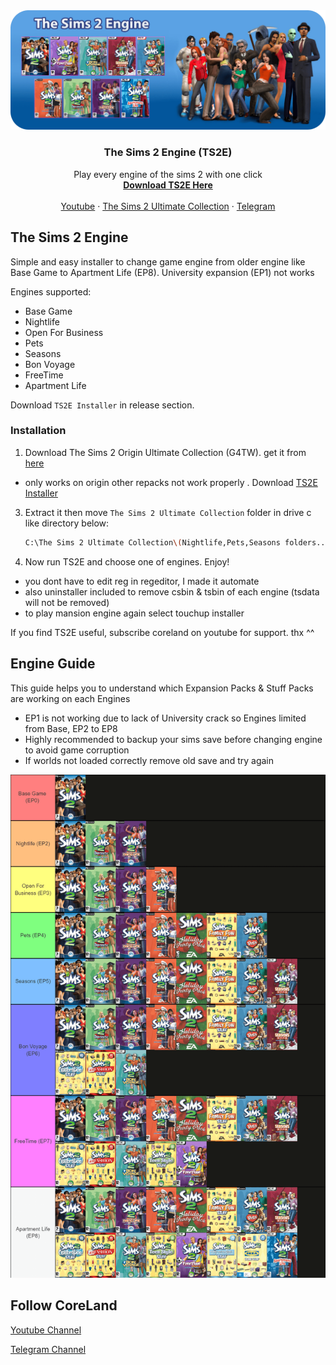 <!-- PROJECT BANNER -->
<div align="center">
  <a href="https://github.com/erfan2255/TS2E">
    <img src="images/banner.png" alt="BANNER">
  </a>

  <h3 align="center">The Sims 2 Engine (TS2E)</h3>
  <p align="center">
    Play every engine of the sims 2 with one click
    <br/>
    <a href="https://github.com/erfan2255/TS2E/releases"><strong>Download TS2E Here</strong></a>
    <br />
    <br />
    <a href="https://youtube.com/@coreland2">Youtube</a>
    ·
    <a href="https://55woodlandrive.tumblr.com/post/643865013442969600/this-is-a-re-upload-of-g4tws-the-sims-2-origin">The Sims 2 Ultimate Collection</a>
    ·
    <a href="https://t.me/coreland">Telegram</a>
  </p>
</div>

<!-- THE SIMS 2 ENGINE -->
## The Sims 2 Engine

Simple and easy installer to change game engine from older engine like Base Game to Apartment Life (EP8). University expansion (EP1) not works

Engines supported:
* Base Game
*  Nightlife
* Open For Business
* Pets
* Seasons
* Bon Voyage
* FreeTime
* Apartment Life

Download `TS2E Installer` in release section.

<!-- INSTALLATION -->
### Installation

1. Download The Sims 2 Origin Ultimate Collection (G4TW). get it from [here](https://55woodlandrive.tumblr.com/post/643865013442969600/this-is-a-re-upload-of-g4tws-the-sims-2-origin)
* only works on origin other repacks not work properly
. Download [TS2E Installer](https://55woodlandrive.tumblr.com/post/643865013442969600/this-is-a-re-upload-of-g4tws-the-sims-2-origin) 
3. Extract it then move `The Sims 2 Ultimate Collection` folder in drive c like directory below: 
   ```sh
   C:\The Sims 2 Ultimate Collection\(Nightlife,Pets,Seasons folders...) 
   ```
4. Now run TS2E and choose one of engines. Enjoy!
* you dont have to edit reg in regeditor, I made it automate
* also uninstaller included to remove csbin & tsbin of each engine (tsdata will not be removed)
* to play mansion engine again select touchup installer

If you find TS2E useful, subscribe coreland on youtube for support. thx ^^

<!-- ENGINE GUIDE -->
## Engine Guide

This guide helps you to understand which Expansion Packs & Stuff Packs are working on each Engines
* EP1 is not working due to lack of University crack so Engines limited from Base, EP2 to EP8
* Highly recommended to backup your sims save before changing engine to avoid game corruption
* If worlds not loaded correctly remove old save and try again
<div align="center">
  <a href="https://github.com/erfan2255/TS2E">
    <img src="images/engineguide.png" alt="enguide">
  </a>
  </div>
  



<!-- FOLLOW CORELAND -->
## Follow CoreLand

[Youtube Channel](https://youtube.com/@coreland2)

[Telegram Channel](https://t.me/coreland)
